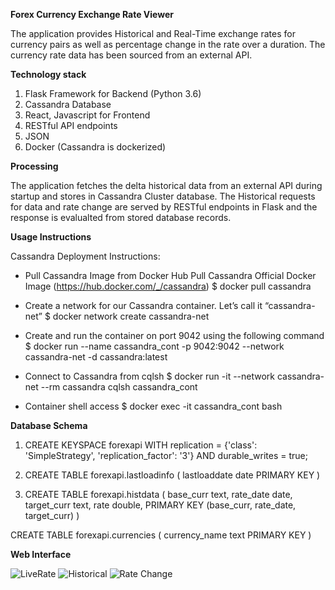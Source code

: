 **Forex Currency Exchange Rate Viewer**

The application provides Historical and Real-Time exchange rates for currency pairs as well as percentage change in the rate over a duration.
The currency rate data has been sourced from an external API.

**Technology stack**
1. Flask Framework for Backend (Python 3.6)
2. Cassandra Database
3. React, Javascript for Frontend 
4. RESTful API endpoints
5. JSON
6. Docker (Cassandra is dockerized)

**Processing**

The application fetches the delta historical data from an external API during startup and stores in Cassandra Cluster database. 
The Historical requests for data and rate change are served by RESTful endpoints in Flask and the response is evalualted from stored database records.

**Usage Instructions**

Cassandra Deployment Instructions:

- Pull Cassandra Image from Docker Hub
Pull Cassandra Official Docker Image (https://hub.docker.com/_/cassandra)
     $ docker pull cassandra 

- Create a network for our Cassandra container. Let’s call it “cassandra-net”
    $ docker network create cassandra-net

- Create and run the container on port 9042 using the following command
    $ docker run --name cassandra_cont  -p 9042:9042 --network cassandra-net -d cassandra:latest

- Connect to Cassandra from cqlsh
    $ docker run -it --network cassandra-net --rm cassandra cqlsh cassandra_cont 

 - Container shell access 
    $ docker exec -it cassandra_cont  bash


**Database Schema**

1. CREATE KEYSPACE forexapi WITH replication = {'class': 'SimpleStrategy', 'replication_factor': '3'}  AND durable_writes = true;

2. CREATE TABLE forexapi.lastloadinfo (
    lastloaddate date PRIMARY KEY
)

3. CREATE TABLE forexapi.histdata (
    base_curr text,
    rate_date date,
    target_curr text,
    rate double,
    PRIMARY KEY (base_curr, rate_date, target_curr)
)

CREATE TABLE forexapi.currencies (
    currency_name text PRIMARY KEY
)


**Web Interface**

![LiveRate](https://user-images.githubusercontent.com/63558030/87902735-6332d600-ca28-11ea-9ae2-a513b8ea6497.JPG)
![Historical](https://user-images.githubusercontent.com/63558030/87901858-249c1c00-ca26-11ea-8edd-05ab2c818be5.JPG)
![Rate Change](https://user-images.githubusercontent.com/63558030/87901860-249c1c00-ca26-11ea-8947-67234ce4f886.JPG)



